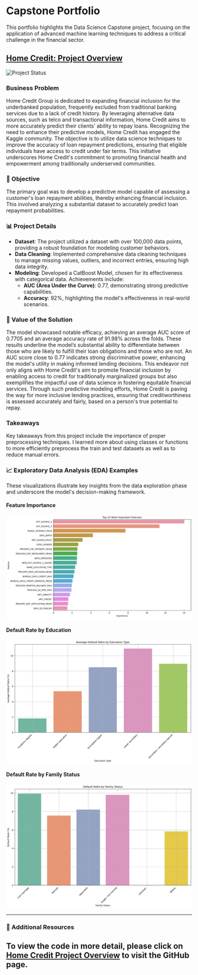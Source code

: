 # Capstone Portfolio

This portfolio highlights the Data Science Capstone project, focusing on the application of advanced machine learning techniques to address a critical challenge in the financial sector.

## [Home Credit: Project Overview](https://github.com/SamRobinson123/Capstone_Portfolio/blob/main/HomeCreditModel_Final.ipynb)
![Project Status](https://img.shields.io/badge/status-complete-green.svg)

### Business Problem
Home Credit Group is dedicated to expanding financial inclusion for the underbanked population, frequently excluded from traditional banking services due to a lack of credit history. By leveraging alternative data sources, such as telco and transactional information, Home Credit aims to more accurately predict their clients' ability to repay loans. Recognizing the need to enhance their predictive models, Home Credit has engaged the Kaggle community. The objective is to utilize data science techniques to improve the accuracy of loan repayment predictions, ensuring that eligible individuals have access to credit under fair terms. This initiative underscores Home Credit's commitment to promoting financial health and empowerment among traditionally underserved communities.

### 🎯 Objective
The primary goal was to develop a predictive model capable of assessing a customer's loan repayment abilities, thereby enhancing financial inclusion. This involved analyzing a substantial dataset to accurately predict loan repayment probabilities.

### 📊 Project Details
- **Dataset**: The project utilized a dataset with over 100,000 data points, providing a robust foundation for modeling customer behaviors.
- **Data Cleaning**: Implemented comprehensive data cleaning techniques to manage missing values, outliers, and incorrect entries, ensuring high data integrity.
- **Modeling**: Developed a CatBoost Model, chosen for its effectiveness with categorical data. Achievements include:
  - **AUC (Area Under the Curve)**: 0.77, demonstrating strong predictive capabilities.
  - **Accuracy**: 92%, highlighting the model's effectiveness in real-world scenarios.

### 🚀 Value of the Solution
The model showcased notable efficacy, achieving an average AUC score of 0.7705 and an average accuracy rate of 91.98% across the folds. These results underline the model’s substantial ability to differentiate between those who are likely to fulfill their loan obligations and those who are not. An AUC score close to 0.77 indicates strong discriminative power, enhancing the model's utility in making informed lending decisions. This endeavor not only aligns with Home Credit's aim to promote financial inclusion by enabling access to credit for traditionally marginalized groups but also exemplifies the impactful use of data science in fostering equitable financial services. Through such predictive modeling efforts, Home Credit is paving the way for more inclusive lending practices, ensuring that creditworthiness is assessed accurately and fairly, based on a person's true potential to repay.

### Takeaways
Key takeaways from this project include the importance of proper preprocessing techniques. I learned more about using classes or functions to more efficiently preprocess the train and test datasets as well as to reduce manual errors.

### 📈 Exploratory Data Analysis (EDA) Examples
These visualizations illustrate key insights from the data exploration phase and underscore the model's decision-making framework.

#### Feature Importance
![Feature Rank](https://raw.githubusercontent.com/SamRobinson123/Capstone_Portfolio/main/images/Capture.JPG "Feature Rank")

#### Default Rate by Education
![Default Rate by Education](https://raw.githubusercontent.com/SamRobinson123/Capstone_Portfolio/main/images/deafult%20rate%20by%20education.JPG "Default Rate by Education")

#### Default Rate by Family Status
![Default Rate by Family Status](https://raw.githubusercontent.com/SamRobinson123/Capstone_Portfolio/main/images/default%20rate%20by%20family%20status.JPG "Default Rate by Family Status")

---

### 📝 Additional Resources
To view the code in more detail, please click on [Home Credit Project Overview](https://github.com/SamRobinson123/Capstone_Portfolio/blob/main/HomeCreditModel_Final.ipynb) to visit the GitHub page.
---
